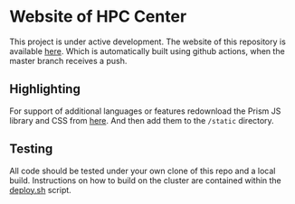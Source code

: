 # Website of HPC Center

This project is under active development.
The website of this repository is available [here](http://dev.hpcc.ucr.edu).
Which is automatically built using github actions, when the master branch receives a push.

## Highlighting

For support of additional languages or features redownload the Prism JS library and CSS from [here](https://prismjs.com/download.html#themes=prism&languages=bash+python+r&plugins=line-numbers+toolbar+copy-to-clipboard).
And then add them to the `/static` directory.

## Testing

All code should be tested under your own clone of this repo and a local build.
Instructions on how to build on the cluster are contained within the [deploy.sh](deploy.sh) script.
